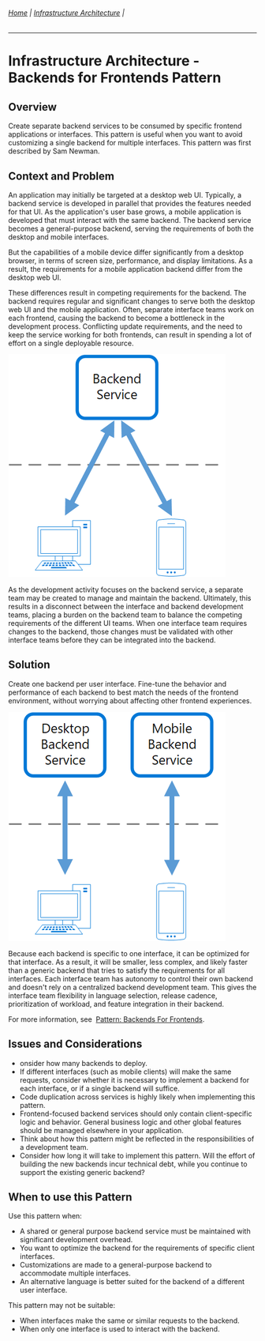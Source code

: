###### [Home](https://github.com/RyKaj/Documentation/blob/master/README.md) | [Infrastructure Architecture](https://github.com/RyKaj/Documentation/tree/master/InfrastructureArchitecture/README.md) |
------------

Infrastructure Architecture - Backends for Frontends Pattern
==========================================================


 
Overview
--------

Create separate backend services to be consumed by specific frontend applications or interfaces. This pattern is useful when you want to avoid customizing a single backend for multiple interfaces. This pattern was first described by Sam Newman.

Context and Problem
-------------------

An application may initially be targeted at a desktop web UI. Typically, a backend service is developed in parallel that provides the features needed for that UI. As the application\'s user base grows, a mobile application is developed that must interact with the same backend. The backend service becomes a general-purpose backend, serving the requirements of both the desktop and mobile interfaces.

But the capabilities of a mobile device differ significantly from a desktop browser, in terms of screen size, performance, and display limitations. As a result, the requirements for a mobile application backend differ from the desktop web UI.

These differences result in competing requirements for the backend. The backend requires regular and significant changes to serve both the desktop web UI and the mobile application. Often, separate interface teams work on each frontend, causing the backend to become a bottleneck in the development process. Conflicting update requirements, and the need to keep the service working for both frontends, can result in spending a lot of effort on a single deployable resource.

<img src="./attachments/463533295.png" alt="" />

As the development activity focuses on the backend service, a separate team may be created to manage and maintain the backend. Ultimately, this results in a disconnect between the interface and backend development teams, placing a burden on the backend team to balance the competing requirements of the different UI teams. When one interface team requires changes to the backend, those changes must be validated with other interface teams before they can be integrated into the backend.

Solution
--------

Create one backend per user interface. Fine-tune the behavior and performance of each backend to best match the needs of the frontend environment, without worrying about affecting other frontend experiences.

<img src="./attachments/463533296.png" alt="" />


Because each backend is specific to one interface, it can be optimized for that interface. As a result, it will be smaller, less complex, and likely faster than a generic backend that tries to satisfy the requirements for all interfaces. Each interface team has autonomy to control their own backend and doesn\'t rely on a centralized backend development team. This gives the interface team flexibility in language selection, release cadence, prioritization of workload, and feature integration in their backend.

For more information, see  [Pattern: Backends For Frontends](https://samnewman.io/patterns/architectural/bff/).

Issues and Considerations
-------------------------

-   onsider how many backends to deploy.
-   If different interfaces (such as mobile clients) will make the same requests, consider whether it is necessary to implement a backend for each interface, or if a single backend will suffice.
-   Code duplication across services is highly likely when implementing this pattern.
-   Frontend-focused backend services should only contain client-specific logic and behavior. General business logic and other global features should be managed elsewhere in your application.
-   Think about how this pattern might be reflected in the responsibilities of a development team.
-   Consider how long it will take to implement this pattern. Will the effort of building the new backends incur technical debt, while you continue to support the existing generic backend?

When to use this Pattern
------------------------

Use this pattern when:

-   A shared or general purpose backend service must be maintained with significant development overhead.
-   You want to optimize the backend for the requirements of specific client interfaces.
-   Customizations are made to a general-purpose backend to accommodate multiple interfaces.
-   An alternative language is better suited for the backend of a different user interface.

This pattern may not be suitable:

-   When interfaces make the same or similar requests to the backend.
-   When only one interface is used to interact with the backend.

